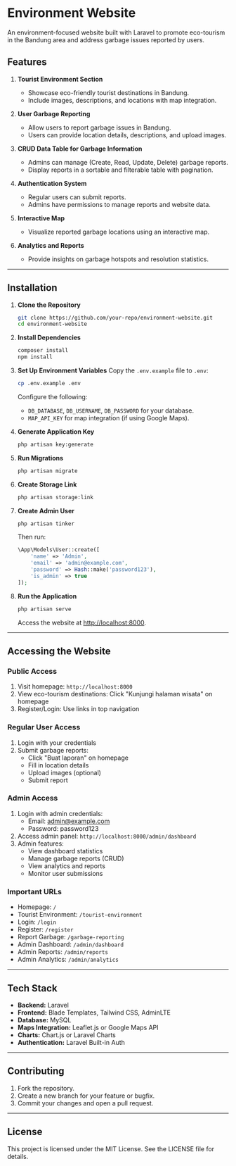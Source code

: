 # Environment Website

An environment-focused website built with Laravel to promote eco-tourism in the Bandung area and address garbage issues reported by users.

## Features

1. **Tourist Environment Section**
   - Showcase eco-friendly tourist destinations in Bandung.
   - Include images, descriptions, and locations with map integration.

2. **User Garbage Reporting**
   - Allow users to report garbage issues in Bandung.
   - Users can provide location details, descriptions, and upload images.

3. **CRUD Data Table for Garbage Information**
   - Admins can manage (Create, Read, Update, Delete) garbage reports.
   - Display reports in a sortable and filterable table with pagination.

4. **Authentication System**
   - Regular users can submit reports.
   - Admins have permissions to manage reports and website data.

5. **Interactive Map**
   - Visualize reported garbage locations using an interactive map.

6. **Analytics and Reports**
   - Provide insights on garbage hotspots and resolution statistics.

---

## Installation

1. **Clone the Repository**
   ```bash
   git clone https://github.com/your-repo/environment-website.git
   cd environment-website
   ```

2. **Install Dependencies**
   ```bash
   composer install
   npm install
   ```

3. **Set Up Environment Variables**
   Copy the `.env.example` file to `.env`:
   ```bash
   cp .env.example .env
   ```
   Configure the following:
   - `DB_DATABASE`, `DB_USERNAME`, `DB_PASSWORD` for your database.
   - `MAP_API_KEY` for map integration (if using Google Maps).

4. **Generate Application Key**
   ```bash
   php artisan key:generate
   ```

5. **Run Migrations**
   ```bash
   php artisan migrate
   ```

6. **Create Storage Link**
   ```bash
   php artisan storage:link
   ```

7. **Create Admin User**
   ```bash
   php artisan tinker
   ```
   Then run:
   ```php
   \App\Models\User::create([
       'name' => 'Admin',
       'email' => 'admin@example.com',
       'password' => Hash::make('password123'),
       'is_admin' => true
   ]);
   ```

8. **Run the Application**
   ```bash
   php artisan serve
   ```

   Access the website at [http://localhost:8000](http://localhost:8000).

---

## Accessing the Website

### Public Access
1. Visit homepage: `http://localhost:8000`
2. View eco-tourism destinations: Click "Kunjungi halaman wisata" on homepage
3. Register/Login: Use links in top navigation

### Regular User Access
1. Login with your credentials
2. Submit garbage reports:
   - Click "Buat laporan" on homepage
   - Fill in location details
   - Upload images (optional)
   - Submit report

### Admin Access
1. Login with admin credentials:
   - Email: admin@example.com
   - Password: password123
2. Access admin panel: `http://localhost:8000/admin/dashboard`
3. Admin features:
   - View dashboard statistics
   - Manage garbage reports (CRUD)
   - View analytics and reports
   - Monitor user submissions

### Important URLs
- Homepage: `/`
- Tourist Environment: `/tourist-environment`
- Login: `/login`
- Register: `/register`
- Report Garbage: `/garbage-reporting`
- Admin Dashboard: `/admin/dashboard`
- Admin Reports: `/admin/reports`
- Admin Analytics: `/admin/analytics`

---

## Tech Stack

- **Backend:** Laravel
- **Frontend:** Blade Templates, Tailwind CSS, AdminLTE
- **Database:** MySQL
- **Maps Integration:** Leaflet.js or Google Maps API
- **Charts:** Chart.js or Laravel Charts
- **Authentication:** Laravel Built-in Auth

---

## Contributing

1. Fork the repository.
2. Create a new branch for your feature or bugfix.
3. Commit your changes and open a pull request.

---

## License

This project is licensed under the MIT License. See the LICENSE file for details.
